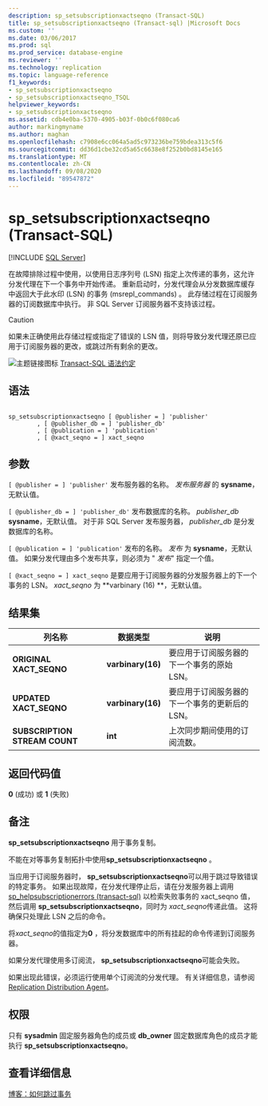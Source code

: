 ```yaml
---
description: sp_setsubscriptionxactseqno (Transact-SQL)
title: sp_setsubscriptionxactseqno (Transact-sql) |Microsoft Docs
ms.custom: ''
ms.date: 03/06/2017
ms.prod: sql
ms.prod_service: database-engine
ms.reviewer: ''
ms.technology: replication
ms.topic: language-reference
f1_keywords:
- sp_setsubscriptionxactseqno
- sp_setsubscriptionxactseqno_TSQL
helpviewer_keywords:
- sp_setsubscriptionxactseqno
ms.assetid: cdb4e0ba-5370-4905-b03f-0b0c6f080ca6
author: markingmyname
ms.author: maghan
ms.openlocfilehash: c7908e6cc064a5ad5c973236be759bdea313c5f6
ms.sourcegitcommit: dd36d1cbe32cd5a65c6638e8f252b0bd8145e165
ms.translationtype: MT
ms.contentlocale: zh-CN
ms.lasthandoff: 09/08/2020
ms.locfileid: "89547872"
---
```

# <a name="sp_setsubscriptionxactseqno-transact-sql"></a>sp_setsubscriptionxactseqno (Transact-SQL)
[!INCLUDE [SQL Server](../../includes/applies-to-version/sqlserver.md)]

  在故障排除过程中使用，以使用日志序列号 (LSN) 指定上次传递的事务，这允许分发代理在下一个事务中开始传递。 重新启动时，分发代理会从分发数据库缓存中返回大于此水印 (LSN) 的事务 (msrepl_commands) 。 此存储过程在订阅服务器的订阅数据库中执行。 非 SQL Server 订阅服务器不支持该过程。  
  
> [!CAUTION]  
>  如果未正确使用此存储过程或指定了错误的 LSN 值，则将导致分发代理还原已应用于订阅服务器的更改，或跳过所有剩余的更改。  
  
 ![主题链接图标](../../database-engine/configure-windows/media/topic-link.gif "“主题链接”图标") [Transact-SQL 语法约定](../../t-sql/language-elements/transact-sql-syntax-conventions-transact-sql.md)  
  
## <a name="syntax"></a>语法  
  
```  
  
sp_setsubscriptionxactseqno [ @publisher = ] 'publisher'  
        , [ @publisher_db = ] 'publisher_db'  
        , [ @publication = ] 'publication'  
        , [ @xact_seqno = ] xact_seqno   
```  
  
## <a name="arguments"></a>参数  
`[ @publisher = ] 'publisher'` 发布服务器的名称。 *发布服务器* 的 **sysname**，无默认值。  
  
`[ @publisher_db = ] 'publisher_db'` 发布数据库的名称。 *publisher_db* **sysname**，无默认值。 对于非 SQL Server 发布服务器， *publisher_db* 是分发数据库的名称。  
  
`[ @publication = ] 'publication'` 发布的名称。 *发布* 为 **sysname**，无默认值。 如果分发代理由多个发布共享，则必须为 " *发布*" 指定一个值。  
  
`[ @xact_seqno = ] xact_seqno` 是要应用于订阅服务器的分发服务器上的下一个事务的 LSN。 *xact_seqno* 为 **varbinary (16) **，无默认值。  
  
## <a name="result-set"></a>结果集  
  
|列名称|数据类型|说明|  
|-----------------|---------------|-----------------|  
|**ORIGINAL XACT_SEQNO**|**varbinary(16)**|要应用于订阅服务器的下一个事务的原始 LSN。|  
|**UPDATED XACT_SEQNO**|**varbinary(16)**|要应用于订阅服务器的下一个事务的更新后的 LSN。|  
|**SUBSCRIPTION STREAM COUNT**|**int**|上次同步期间使用的订阅流数。|  
  
## <a name="return-code-values"></a>返回代码值  
 **0** (成功) 或 **1** (失败)   
  
## <a name="remarks"></a>备注  
 **sp_setsubscriptionxactseqno** 用于事务复制。  
  
 不能在对等事务复制拓扑中使用**sp_setsubscriptionxactseqno** 。  
  
 当应用于订阅服务器时， **sp_setsubscriptionxactseqno**可以用于跳过导致错误的特定事务。 如果出现故障，在分发代理停止后，请在分发服务器上调用 [sp_helpsubscriptionerrors &#40;transact-sql&#41;](../../relational-databases/system-stored-procedures/sp-helpsubscriptionerrors-transact-sql.md) 以检索失败事务的 xact_seqno 值，然后调用 **sp_setsubscriptionxactseqno**，同时为 *xact_seqno*传递此值。 这将确保只处理此 LSN 之后的命令。  
  
 将*xact_seqno*的值指定为**0** ，将分发数据库中的所有挂起的命令传递到订阅服务器。  
  
 如果分发代理使用多订阅流， **sp_setsubscriptionxactseqno**可能会失败。  
  
 如果出现此错误，必须运行使用单个订阅流的分发代理。 有关详细信息，请参阅 [Replication Distribution Agent](../../relational-databases/replication/agents/replication-distribution-agent.md)。  
  
## <a name="permissions"></a>权限  
 只有 **sysadmin** 固定服务器角色的成员或 **db_owner** 固定数据库角色的成员才能执行 **sp_setsubscriptionxactseqno**。  
  
## <a name="see-more"></a>查看详细信息

[博客：如何跳过事务](https://repltalk.com/2019/05/28/how-to-skip-a-transaction/)  
